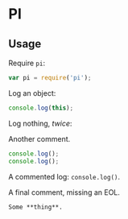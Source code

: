# PI

## Usage

Require `pi`:

```javascript
var pi = require('pi');
```

Log an object:

```javascript
console.log(this);
```

Log nothing, _twice_:

Another comment.

```javascript
console.log();
console.log();
```

A commented log: `console.log()`.

A final comment, missing an EOL.

```markdown
Some **thing**.
```
